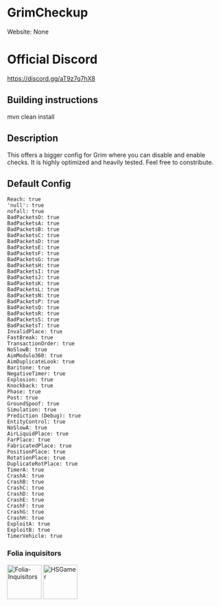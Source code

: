 # GrimCheckup
Website: None

# Official Discord 

https://discord.gg/aT9z7q7hX8

## Building instructions

mvn clean install
 
## Description

This offers a bigger config for Grim where you can disable and enable checks. It is highly optimized and heavily tested. Feel free to constribute.

## Default Config

```
Reach: true
'null': true
nofall: true
BadPacketsO: true
BadPacketsA: true
BadPacketsB: true
BadPacketsC: true
BadPacketsD: true
BadPacketsE: true
BadPacketsF: true
BadPacketsG: true
BadPacketsH: true
BadPacketsI: true
BadPacketsJ: true
BadPacketsK: true
BadPacketsL: true
BadPacketsN: true
BadPacketsP: true
BadPacketsQ: true
BadPacketsR: true
BadPacketsS: true
BadPacketsT: true
InvalidPlace: true
FastBreak: true
TransactionOrder: true
NoSlowB: true
AimModulo360: true
AimDuplicateLook: true
Baritone: true
NegativeTimer: true
Explosion: true
Knockback: true
Phase: true
Post: true
GroundSpoof: true
Simulation: true
Prediction (Debug): true
EntityControl: true
NoSlowA: true
AirLiquidPlace: true
FarPlace: true
FabricatedPlace: true
PositionPlace: true
RotationPlace: true
DuplicateRotPlace: true
TimerA: true
CrashA: true
CrashB: true
CrashC: true
CrashD: true
CrashE: true
CrashF: true
CrashG: true
CrashH: true
ExploitA: true
ExploitB: true
TimerVehicle: true
```

### Folia inquisitors

[<img src="https://github.com/Folia-Inquisitors.png" width=80 alt="Folia-Inquisitors">](https://github.com/orgs/Folia-Inquisitors/repositories)
[<img src="https://github.com/HSGamer.png" width=80 alt="HSGamer">](https://github.com/HSGamer)
